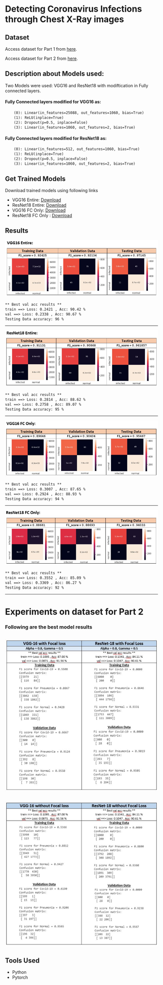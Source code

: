 # Detecting Coronavirus Infections through Chest X-Ray images

## Dataset
Access dataset for Part 1 from [here](https://drive.google.com/drive/folders/1P11biqCGNk5zWqILLdNkuPtbZpvXb1ay?usp=sharing).

Access dataset for Part 2 from [here](https://drive.google.com/drive/folders/1iXz_Gb_b5SZH1b262DoL9e-g7fGgGDSu?usp=sharing).

## Description about Models used:
Two Models were used: VGG16 and ResNet18 with modiftication in Fully connected layers.

#### Fully Connected layers modified for VGG16 as:
```
    (0): Linear(in_features=25088, out_features=1060, bias=True)
    (1): ReLU(inplace=True)
    (2): Dropout(p=0.5, inplace=False)
    (3): Linear(in_features=1060, out_features=2, bias=True)
```

#### Fully Connected layers modified for ResNet18 as:
```
    (0): Linear(in_features=512, out_features=1060, bias=True)
    (1): ReLU(inplace=True)
    (2): Dropout(p=0.5, inplace=False)
    (3): Linear(in_features=1060, out_features=2, bias=True)
```

## Get Trained Models
Download trained models using following links
* VGG16 Entire: [Download](https://drive.google.com/file/d/1-2MPtBDxXBEK_a1hkv-lmty0AZhOplR-/view?usp=sharing)
* ResNet18 Entire: [Download](https://drive.google.com/file/d/1-2uOOHnIDZuX8JiffRnt1XLbgMMjIFUZ/view?usp=sharing)
* VGG16 FC Only: [Download](https://drive.google.com/file/d/1hJI86eA9Sb9n0Z4hBBdRd9KsI3dZliNb/view?usp=sharing)
* ResNet18 FC Only : [Download](https://drive.google.com/file/d/1-09GoYnB8zTZMhhr1NnGbYRHza3ooX1t/view?usp=sharing)

## Results
![](Results/Vgg16_Entire.JPG)
```
** Best val acc results **
train ==> Loss: 0.2421 , Acc: 90.42 %
val ==> Loss: 0.2338 , Acc: 90.67 %
Testing Data accuracy: 96 %
```
---
![](Results/Resnet18_Entire.JPG)
```
** Best val acc results **
train ==> Loss: 0.2814 , Acc: 88.62 %
val ==> Loss: 0.2758 , Acc: 89.07 %
Testing Data accuracy: 95 %
```
---
![](Results/Vgg_FC_Only.JPG)
```
** Best val acc results **
train ==> Loss: 0.3007 , Acc: 87.65 %
val ==> Loss: 0.2924 , Acc: 88.93 %
Testing Data accuracy: 94 %
```
---
![](Results/Resnet18_FC_Only.JPG)
```
** Best val acc results **
train ==> Loss: 0.3552 , Acc: 85.09 %
val ==> Loss: 0.3369 , Acc: 86.27 %
Testing Data accuracy: 92 %
```
---
# Experiments on dataset for Part 2
### Following are the best model results
![](Results/VGG_ResNet_Focal_Loss.JPG)
---
![](Results/VGG_ResNet_without_Focal_Loss.JPG)
---

## Tools Used
* Python
* Pytorch
